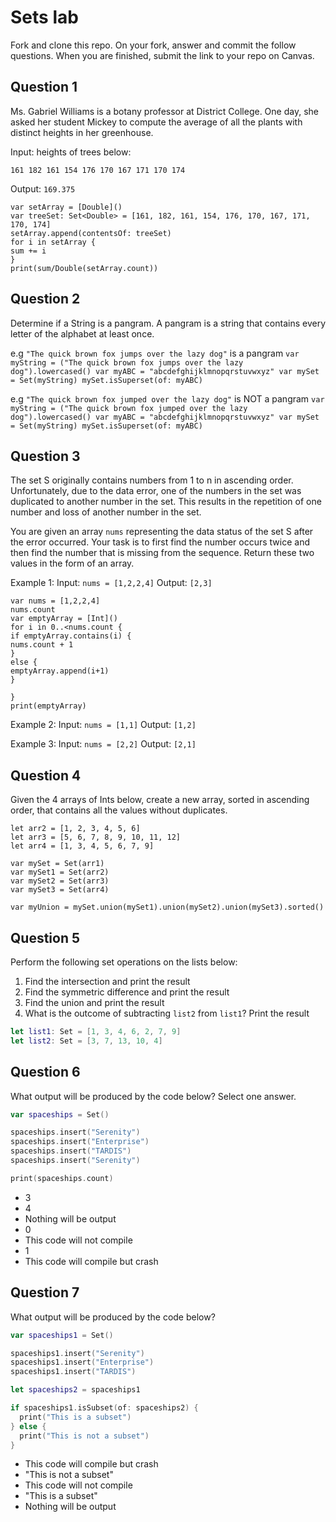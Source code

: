 # Sets lab

Fork and clone this repo. On your fork, answer and commit the follow questions. When you are finished, submit the link to your repo on Canvas.


## Question 1

Ms. Gabriel Williams is a botany professor at District College. One day, she asked her student Mickey to compute the average of all the plants with distinct heights in her greenhouse.


Input: heights of trees below:

`161 182 161 154 176 170 167 171 170 174`

Output:
`169.375`

```var sum = Double()
var setArray = [Double]()
var treeSet: Set<Double> = [161, 182, 161, 154, 176, 170, 167, 171, 170, 174]
setArray.append(contentsOf: treeSet)
for i in setArray {
sum += i
}
print(sum/Double(setArray.count))
```

## Question 2

Determine if a String is a pangram. A pangram is a string that contains every letter of the alphabet at least once.

 e.g `"The quick brown fox jumps over the lazy dog"` is a pangram
 `var myString = ("The quick brown fox jumps over the lazy dog").lowercased()
 var myABC = "abcdefghijklmnopqrstuvwxyz"
 var mySet = Set(myString)
 mySet.isSuperset(of: myABC)`
 
 e.g `"The quick brown fox jumped over the lazy dog"` is NOT a pangram
 `var myString = ("The quick brown fox jumped over the lazy dog").lowercased()
 var myABC = "abcdefghijklmnopqrstuvwxyz"
 var mySet = Set(myString)
 mySet.isSuperset(of: myABC)`


## Question 3

The set S originally contains numbers from 1 to n in ascending order. Unfortunately, due to the data error, one of the numbers in the set was duplicated to another number in the set. This results in the repetition of one number and loss of another number in the set.

You are given an array `nums` representing the data status of the set S after the error occurred. Your task is to first find the number occurs twice and then find the number that is missing from the sequence. Return these two values in the form of an array.

 Example 1:
 Input: `nums = [1,2,2,4]`
 Output: `[2,3]`
 ```
 var nums = [1,2,2,4]
 nums.count
 var emptyArray = [Int]()
 for i in 0..<nums.count {
 if emptyArray.contains(i) {
 nums.count + 1
 }
 else {
 emptyArray.append(i+1)
 }
 
 }
 print(emptyArray)
```

 Example 2:
 Input: `nums = [1,1]`
 Output: `[1,2]`


 Example 3:
 Input: `nums = [2,2]`
 Output: `[2,1]`


## Question 4

Given the 4 arrays of Ints below, create a new array, sorted in ascending order, that contains all the values without duplicates.

```let arr1 = [2, 4, 5, 6, 8, 10, 12]
let arr2 = [1, 2, 3, 4, 5, 6]
let arr3 = [5, 6, 7, 8, 9, 10, 11, 12]
let arr4 = [1, 3, 4, 5, 6, 7, 9]

var mySet = Set(arr1)
var mySet1 = Set(arr2)
var mySet2 = Set(arr3)
var mySet3 = Set(arr4)

var myUnion = mySet.union(mySet1).union(mySet2).union(mySet3).sorted()

```


## Question 5

Perform the following set operations on the lists below:

1. Find the intersection and print the result
2. Find the symmetric difference and print the result
3. Find the union and print the result
4. What is the outcome of subtracting `list2` from `list1`? Print the result

```swift
let list1: Set = [1, 3, 4, 6, 2, 7, 9]
let list2: Set = [3, 7, 13, 10, 4]
```


## Question 6

What output will be produced by the code below? Select one answer.

```swift
var spaceships = Set()

spaceships.insert("Serenity")
spaceships.insert("Enterprise")
spaceships.insert("TARDIS")
spaceships.insert("Serenity")

print(spaceships.count)
```

- 3
- 4
- Nothing will be output
- 0
- This code will not compile
- 1
- This code will compile but crash


## Question 7

What output will be produced by the code below?

```swift
var spaceships1 = Set()

spaceships1.insert("Serenity")
spaceships1.insert("Enterprise")
spaceships1.insert("TARDIS")

let spaceships2 = spaceships1

if spaceships1.isSubset(of: spaceships2) {
  print("This is a subset")
} else {
  print("This is not a subset")
}
```

- This code will compile but crash
- "This is not a subset"
- This code will not compile
- "This is a subset"
- Nothing will be output
